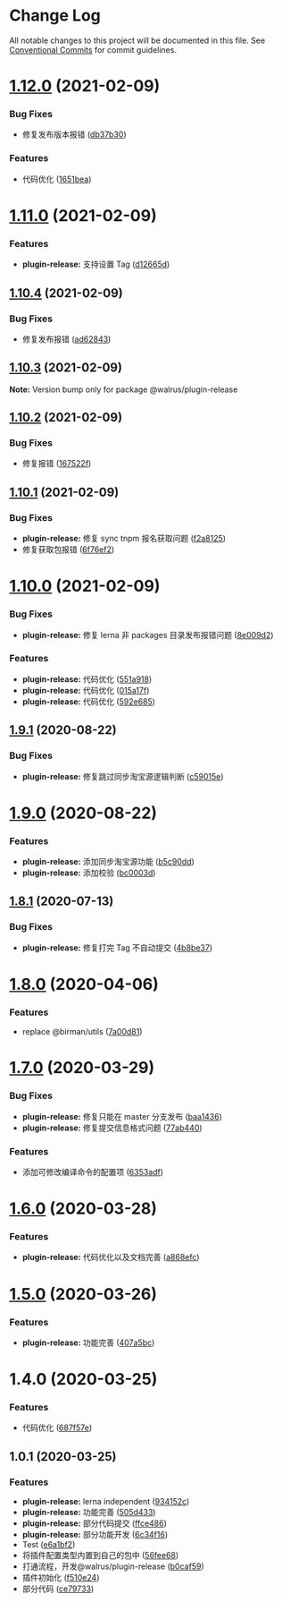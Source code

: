# Change Log

All notable changes to this project will be documented in this file.
See [Conventional Commits](https://conventionalcommits.org) for commit guidelines.

# [1.12.0](https://github.com/walrusjs/plugins/compare/@walrus/plugin-release@1.11.0...@walrus/plugin-release@1.12.0) (2021-02-09)

### Bug Fixes

- 修复发布版本报错 ([db37b30](https://github.com/walrusjs/plugins/commit/db37b308694c232a83bd564b8ff44b40c7c8b205))

### Features

- 代码优化 ([1651bea](https://github.com/walrusjs/plugins/commit/1651bead2a14772c30b525b68249958922c0f58a))

# [1.11.0](https://github.com/walrusjs/plugins/compare/@walrus/plugin-release@1.10.4...@walrus/plugin-release@1.11.0) (2021-02-09)

### Features

- **plugin-release:** 支持设置 Tag ([d12665d](https://github.com/walrusjs/plugins/commit/d12665d309428da31cde49720903c04ad2ae7177))

## [1.10.4](https://github.com/walrusjs/plugins/compare/@walrus/plugin-release@1.10.3...@walrus/plugin-release@1.10.4) (2021-02-09)

### Bug Fixes

- 修复发布报错 ([ad62843](https://github.com/walrusjs/plugins/commit/ad6284372d60d2bdd33b578a82093fb53b34608f))

## [1.10.3](https://github.com/walrusjs/plugins/compare/@walrus/plugin-release@1.10.2...@walrus/plugin-release@1.10.3) (2021-02-09)

**Note:** Version bump only for package @walrus/plugin-release

## [1.10.2](https://github.com/walrusjs/plugins/compare/@walrus/plugin-release@1.10.1...@walrus/plugin-release@1.10.2) (2021-02-09)

### Bug Fixes

- 修复报错 ([167522f](https://github.com/walrusjs/plugins/commit/167522f1f094bf3bdeb9f40e2179e41bd0e6ac97))

## [1.10.1](https://github.com/walrusjs/plugins/compare/@walrus/plugin-release@1.10.0...@walrus/plugin-release@1.10.1) (2021-02-09)

### Bug Fixes

- **plugin-release:** 修复 sync tnpm 报名获取问题 ([f2a8125](https://github.com/walrusjs/plugins/commit/f2a81250c224f6ab1a8b454ab26d6c65da5ecee7))
- 修复获取包报错 ([6f76ef2](https://github.com/walrusjs/plugins/commit/6f76ef2fe3a91aeff54b91655bfcb5c8f3939820))

# [1.10.0](https://github.com/walrusjs/plugins/compare/@walrus/plugin-release@1.9.1...@walrus/plugin-release@1.10.0) (2021-02-09)

### Bug Fixes

- **plugin-release:** 修复 lerna 非 packages 目录发布报错问题 ([8e009d2](https://github.com/walrusjs/plugins/commit/8e009d2dd4c994da4848fc0127569973b59950ae))

### Features

- **plugin-release:** 代码优化 ([551a918](https://github.com/walrusjs/plugins/commit/551a918f7cb51e7f4a66896804777814ec590ba0))
- **plugin-release:** 代码优化 ([015a17f](https://github.com/walrusjs/plugins/commit/015a17f9fdde78f218228dc7e7921bcd0b1fb167))
- **plugin-release:** 代码优化 ([592e685](https://github.com/walrusjs/plugins/commit/592e68550b6cdea08e56c621ae9843da29be2103))

## [1.9.1](https://github.com/walrusjs/plugins/compare/@walrus/plugin-release@1.9.0...@walrus/plugin-release@1.9.1) (2020-08-22)

### Bug Fixes

- **plugin-release:** 修复跳过同步淘宝源逻辑判断 ([c59015e](https://github.com/walrusjs/plugins/commit/c59015e331a9c6026f1f24fbfe6d58ec094b18c1))

# [1.9.0](https://github.com/walrusjs/plugins/compare/@walrus/plugin-release@1.8.1...@walrus/plugin-release@1.9.0) (2020-08-22)

### Features

- **plugin-release:** 添加同步淘宝源功能 ([b5c90dd](https://github.com/walrusjs/plugins/commit/b5c90dd4e04542774cc8d64812b38d83506c3091))
- **plugin-release:** 添加校验 ([bc0003d](https://github.com/walrusjs/plugins/commit/bc0003dd894d966da313beff124794c07170bab9))

## [1.8.1](https://github.com/walrusjs/plugins/compare/@walrus/plugin-release@1.8.0...@walrus/plugin-release@1.8.1) (2020-07-13)

### Bug Fixes

- **plugin-release:** 修复打完 Tag 不自动提交 ([4b8be37](https://github.com/walrusjs/plugins/commit/4b8be37d0cce7bd7d0587177a3caa7ae15ab0b4b))

# [1.8.0](https://github.com/walrusjs/plugins/compare/@walrus/plugin-release@1.7.0...@walrus/plugin-release@1.8.0) (2020-04-06)

### Features

- replace @birman/utils ([7a00d81](https://github.com/walrusjs/plugins/commit/7a00d81f4c85249e37686d8b9b5905db9968f5a1))

# [1.7.0](https://github.com/walrusjs/plugins/compare/@walrus/plugin-release@1.6.0...@walrus/plugin-release@1.7.0) (2020-03-29)

### Bug Fixes

- **plugin-release:** 修复只能在 master 分支发布 ([baa1436](https://github.com/walrusjs/plugins/commit/baa1436918ef5a07e16c2efe5a88e761a200d296))
- **plugin-release:** 修复提交信息格式问题 ([77ab440](https://github.com/walrusjs/plugins/commit/77ab44091a5051b10c03bba2786a77f244f80418))

### Features

- 添加可修改编译命令的配置项 ([6353adf](https://github.com/walrusjs/plugins/commit/6353adf10c4803acfe33965f56386ae760e40120))

# [1.6.0](https://github.com/walrusjs/plugins/compare/@walrus/plugin-release@1.5.0...@walrus/plugin-release@1.6.0) (2020-03-28)

### Features

- **plugin-release:** 代码优化以及文档完善 ([a868efc](https://github.com/walrusjs/plugins/commit/a868efcfc1824e6086fcb6e9e8bd659b0ff31414))

# [1.5.0](https://github.com/walrusjs/plugins/compare/@walrus/plugin-release@1.4.0...@walrus/plugin-release@1.5.0) (2020-03-26)

### Features

- **plugin-release:** 功能完善 ([407a5bc](https://github.com/walrusjs/plugins/commit/407a5bceb1eb341a11a20d5661bbc9b31b047998))

# 1.4.0 (2020-03-25)

### Features

- 代码优化 ([687f57e](https://github.com/walrusjs/plugins/commit/687f57e5b5068fd5f77be5b7e0dbc178d04314d0))

## 1.0.1 (2020-03-25)

### Features

- **plugin-release:** lerna independent ([934152c](https://github.com/walrusjs/plugins/commit/934152c0542ad303e710536961b159b573334c06))
- **plugin-release:** 功能完善 ([505d433](https://github.com/walrusjs/plugins/commit/505d433a2daa52d7e16d8fd9b39ce384d106e505))
- **plugin-release:** 部分代码提交 ([ffce486](https://github.com/walrusjs/plugins/commit/ffce486dd229acc7e521a83101810173f600dd44))
- **plugin-release:** 部分功能开发 ([6c34f16](https://github.com/walrusjs/plugins/commit/6c34f16b4d8fe83970e965dd0f50f18f9f805697))
- Test ([e6a1bf2](https://github.com/walrusjs/plugins/commit/e6a1bf290bf1461dc29cf0771d586d01dca140e3))
- 将插件配置类型内置到自己的包中 ([56fee68](https://github.com/walrusjs/plugins/commit/56fee684da4f5cf400dcff1bfbe513b55aa3eace))
- 打通流程，开发@walrus/plugin-release ([b0caf59](https://github.com/walrusjs/plugins/commit/b0caf59b615dd8d6dc46201aca547353cd81b24e))
- 插件初始化 ([f510e24](https://github.com/walrusjs/plugins/commit/f510e24139c284ed8b6aa00ed030bf286ae3e52c))
- 部分代码 ([ce79733](https://github.com/walrusjs/plugins/commit/ce79733ed8ed7ab0b852e973406b99453a598cf4))
